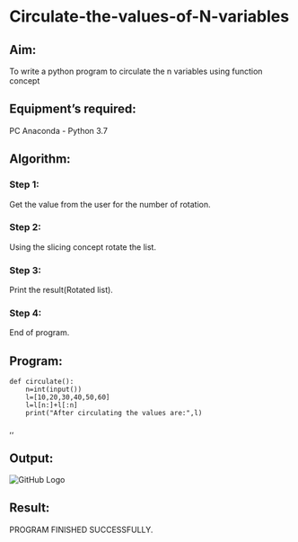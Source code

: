 # Circulate-the-values-of-N-variables
## Aim:
To write a python program to circulate the n variables using function concept
## Equipment’s required:
PC
Anaconda - Python 3.7
## Algorithm: 
### Step 1: 
Get the value from the user for the number of rotation.

### Step 2: 
Using the slicing concept rotate the list.

### Step 3: 
Print the result(Rotated list).

### Step 4: 
End of program.


## Program:
~~~
def circulate():
    n=int(input())
    l=[10,20,30,40,50,60]
    l=l[n:]+l[:n]
    print("After circulating the values are:",l)
~~~
,,
## Output:
![GitHub Logo](CIRCULATE.png)

## Result:
PROGRAM FINISHED SUCCESSFULLY.
